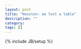```yaml
---
layout: post
title: "Houston: we lost a table"
description: ""
category: 
tags: []
---
```

{% include JB/setup %}
